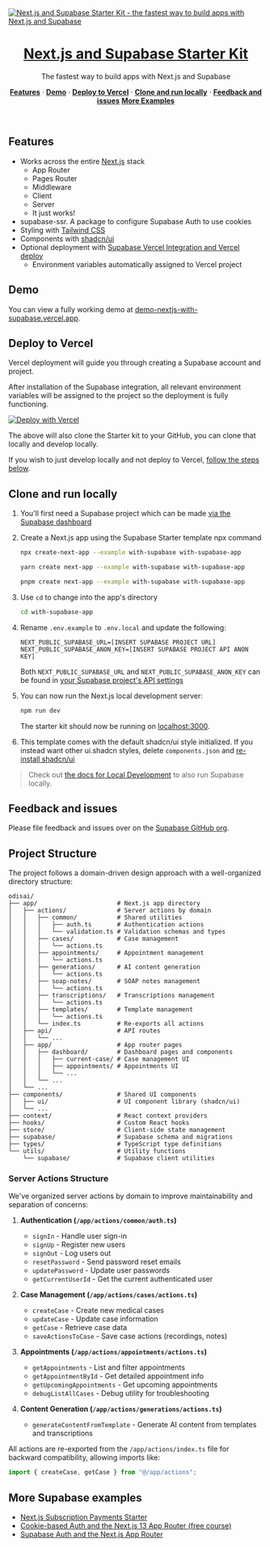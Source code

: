<a href="https://demo-nextjs-with-supabase.vercel.app/">
  <img alt="Next.js and Supabase Starter Kit - the fastest way to build apps with Next.js and Supabase" src="https://demo-nextjs-with-supabase.vercel.app/opengraph-image.png">
  <h1 align="center">Next.js and Supabase Starter Kit</h1>
</a>

<p align="center">
 The fastest way to build apps with Next.js and Supabase
</p>

<p align="center">
  <a href="#features"><strong>Features</strong></a> ·
  <a href="#demo"><strong>Demo</strong></a> ·
  <a href="#deploy-to-vercel"><strong>Deploy to Vercel</strong></a> ·
  <a href="#clone-and-run-locally"><strong>Clone and run locally</strong></a> ·
  <a href="#feedback-and-issues"><strong>Feedback and issues</strong></a>
  <a href="#more-supabase-examples"><strong>More Examples</strong></a>
</p>
<br/>

## Features

- Works across the entire [Next.js](https://nextjs.org) stack
  - App Router
  - Pages Router
  - Middleware
  - Client
  - Server
  - It just works!
- supabase-ssr. A package to configure Supabase Auth to use cookies
- Styling with [Tailwind CSS](https://tailwindcss.com)
- Components with [shadcn/ui](https://ui.shadcn.com/)
- Optional deployment with [Supabase Vercel Integration and Vercel deploy](#deploy-your-own)
  - Environment variables automatically assigned to Vercel project

## Demo

You can view a fully working demo at [demo-nextjs-with-supabase.vercel.app](https://demo-nextjs-with-supabase.vercel.app/).

## Deploy to Vercel

Vercel deployment will guide you through creating a Supabase account and project.

After installation of the Supabase integration, all relevant environment variables will be assigned to the project so the deployment is fully functioning.

[![Deploy with Vercel](https://vercel.com/button)](https://vercel.com/new/clone?repository-url=https%3A%2F%2Fgithub.com%2Fvercel%2Fnext.js%2Ftree%2Fcanary%2Fexamples%2Fwith-supabase&project-name=nextjs-with-supabase&repository-name=nextjs-with-supabase&demo-title=nextjs-with-supabase&demo-description=This+starter+configures+Supabase+Auth+to+use+cookies%2C+making+the+user%27s+session+available+throughout+the+entire+Next.js+app+-+Client+Components%2C+Server+Components%2C+Route+Handlers%2C+Server+Actions+and+Middleware.&demo-url=https%3A%2F%2Fdemo-nextjs-with-supabase.vercel.app%2F&external-id=https%3A%2F%2Fgithub.com%2Fvercel%2Fnext.js%2Ftree%2Fcanary%2Fexamples%2Fwith-supabase&demo-image=https%3A%2F%2Fdemo-nextjs-with-supabase.vercel.app%2Fopengraph-image.png)

The above will also clone the Starter kit to your GitHub, you can clone that locally and develop locally.

If you wish to just develop locally and not deploy to Vercel, [follow the steps below](#clone-and-run-locally).

## Clone and run locally

1. You'll first need a Supabase project which can be made [via the Supabase dashboard](https://database.new)

2. Create a Next.js app using the Supabase Starter template npx command

   ```bash
   npx create-next-app --example with-supabase with-supabase-app
   ```

   ```bash
   yarn create next-app --example with-supabase with-supabase-app
   ```

   ```bash
   pnpm create next-app --example with-supabase with-supabase-app
   ```

3. Use `cd` to change into the app's directory

   ```bash
   cd with-supabase-app
   ```

4. Rename `.env.example` to `.env.local` and update the following:

   ```
   NEXT_PUBLIC_SUPABASE_URL=[INSERT SUPABASE PROJECT URL]
   NEXT_PUBLIC_SUPABASE_ANON_KEY=[INSERT SUPABASE PROJECT API ANON KEY]
   ```

   Both `NEXT_PUBLIC_SUPABASE_URL` and `NEXT_PUBLIC_SUPABASE_ANON_KEY` can be found in [your Supabase project's API settings](https://app.supabase.com/project/_/settings/api)

5. You can now run the Next.js local development server:

   ```bash
   npm run dev
   ```

   The starter kit should now be running on [localhost:3000](http://localhost:3000/).

6. This template comes with the default shadcn/ui style initialized. If you instead want other ui.shadcn styles, delete `components.json` and [re-install shadcn/ui](https://ui.shadcn.com/docs/installation/next)

> Check out [the docs for Local Development](https://supabase.com/docs/guides/getting-started/local-development) to also run Supabase locally.

## Feedback and issues

Please file feedback and issues over on the [Supabase GitHub org](https://github.com/supabase/supabase/issues/new/choose).

## Project Structure

The project follows a domain-driven design approach with a well-organized directory structure:

```
odisai/
├── app/                      # Next.js app directory
│   ├── actions/              # Server actions by domain
│   │   ├── common/           # Shared utilities
│   │   │   ├── auth.ts       # Authentication actions
│   │   │   └── validation.ts # Validation schemas and types
│   │   ├── cases/            # Case management
│   │   │   └── actions.ts
│   │   ├── appointments/     # Appointment management
│   │   │   └── actions.ts
│   │   ├── generations/      # AI content generation
│   │   │   └── actions.ts
│   │   ├── soap-notes/       # SOAP notes management
│   │   │   └── actions.ts
│   │   ├── transcriptions/   # Transcriptions management
│   │   │   └── actions.ts
│   │   ├── templates/        # Template management
│   │   │   └── actions.ts
│   │   └── index.ts          # Re-exports all actions
│   ├── api/                  # API routes
│   │   └── ...
│   ├── app/                  # App router pages
│   │   ├── dashboard/        # Dashboard pages and components
│   │   │   ├── current-case/ # Case management UI
│   │   │   ├── appointments/ # Appointments UI
│   │   │   └── ...
│   │   └── ...
│   └── ...
├── components/               # Shared UI components
│   ├── ui/                   # UI component library (shadcn/ui)
│   └── ...
├── context/                  # React context providers
├── hooks/                    # Custom React hooks
├── store/                    # Client-side state management
├── supabase/                 # Supabase schema and migrations
├── types/                    # TypeScript type definitions
└── utils/                    # Utility functions
    └── supabase/             # Supabase client utilities
```

### Server Actions Structure

We've organized server actions by domain to improve maintainability and separation of concerns:

1. **Authentication (`/app/actions/common/auth.ts`)**
   - `signIn` - Handle user sign-in
   - `signUp` - Register new users
   - `signOut` - Log users out
   - `resetPassword` - Send password reset emails
   - `updatePassword` - Update user passwords
   - `getCurrentUserId` - Get the current authenticated user

2. **Case Management (`/app/actions/cases/actions.ts`)**
   - `createCase` - Create new medical cases
   - `updateCase` - Update case information
   - `getCase` - Retrieve case data
   - `saveActionsToCase` - Save case actions (recordings, notes)

3. **Appointments (`/app/actions/appointments/actions.ts`)**
   - `getAppointments` - List and filter appointments
   - `getAppointmentById` - Get detailed appointment info
   - `getUpcomingAppointments` - Get upcoming appointments
   - `debugListAllCases` - Debug utility for troubleshooting

4. **Content Generation (`/app/actions/generations/actions.ts`)**
   - `generateContentFromTemplate` - Generate AI content from templates and transcriptions

All actions are re-exported from the `/app/actions/index.ts` file for backward compatibility, allowing imports like:

```typescript
import { createCase, getCase } from "@/app/actions";
```

## More Supabase examples

- [Next.js Subscription Payments Starter](https://github.com/vercel/nextjs-subscription-payments)
- [Cookie-based Auth and the Next.js 13 App Router (free course)](https://youtube.com/playlist?list=PL5S4mPUpp4OtMhpnp93EFSo42iQ40XjbF)
- [Supabase Auth and the Next.js App Router](https://github.com/supabase/supabase/tree/master/examples/auth/nextjs)
